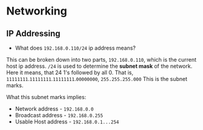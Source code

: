 # Networking

## IP Addressing

- What does `192.168.0.110/24` ip address means?

This can be broken down into two parts, `192.168.0.110`, which is the current host ip address.
`/24` is used to determine the **subnet mask** of the network.
Here it means, that 24 1's followed by all 0. That is, `11111111`.`11111111`.`11111111`.`00000000`, `255.255.255.000`
This is the subnet marks.

What this subnet marks implies:

- Network address - `192.168.0.0`
- Broadcast address - `192.168.0.255`
- Usable Host address - `192.168.0.1...254`

